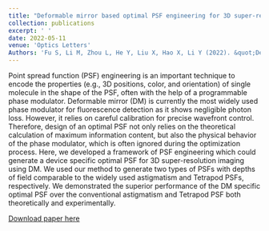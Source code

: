 ```yaml
---
title: "Deformable mirror based optimal PSF engineering for 3D super-resolution imaging"
collection: publications
excerpt: ' '
date: 2022-05-11
venue: 'Optics Letters'
Authors: 'Fu S, Li M, Zhou L, He Y, Liu X, Hao X, Li Y (2022). &quot;Deformable mirror based optimal PSF engineering for 3D super-resolution imaging &quot; <i>Optics Letters</i>. 47(12).'
---
```

Point spread function (PSF) engineering is an important technique to encode the properties (e.g., 3D positions, color, and orientation) of single molecule in the shape of the PSF, often with the help of a programmable phase modulator. Deformable mirror (DM) is currently the most widely used phase modulator for fluorescence detection as it shows negligible photon loss. However, it relies on careful calibration for precise wavefront control. Therefore, design of an optimal PSF not only relies on the theoretical calculation of maximum information content, but also the physical behavior of the phase modulator, which is often ignored during the optimization process. Here, we developed a framework of PSF engineering which could generate a device specific optimal PSF for 3D super-resolution imaging using DM. We used our method to generate two types of PSFs with depths of field comparable to the widely used astigmatism and Tetrapod PSFs, respectively. We demonstrated the superior performance of the DM specific optimal PSF over the conventional astigmatism and Tetrapod PSF both theoretically and experimentally.

[Download paper here](http://li-lab-sustech.github.io/files/paper17.pdf)
